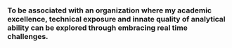 ### To be associated with an organization where my academic excellence, technical exposure and innate quality of analytical ability can be explored through embracing real time challenges.

<!--
**RyanPulivarthi/RyanPulivarthi** is a ✨ _special_ ✨ repository because its `README.md` (this file) appears on your GitHub profile.

- 🔭 I’m currently working on Backend Development
- 🌱 I’m currently learning FullStack
- 👯 I’m looking to collaborate
- 💬 Ask me about....
- 📫 How to reach me:+91 99490206959 or ryanpulivarthi5515@gmail.com
- ⚡ Fun fact: I don't know Hindi
-->
